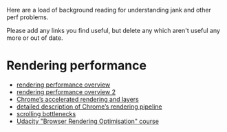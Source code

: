 Here are a load of background reading for understanding jank and other perf problems.

Please add any links you find useful, but delete any which aren't useful any more or out of date.

# Rendering performance
* [rendering performance overview](https://developers.google.com/web/fundamentals/performance/rendering/)
* [rendering performance overview 2](http://www.html5rocks.com/en/tutorials/speed/rendering/)
* [Chrome’s accelerated rendering and layers](http://www.html5rocks.com/en/tutorials/speed/layers/)
* [detailed description of Chrome’s rendering pipeline](https://www.chromium.org/developers/design-documents/gpu-accelerated-compositing-in-chrome)
* [scrolling bottlenecks](http://www.html5rocks.com/en/tutorials/speed/scrolling/)
* [Udacity "Browser Rendering Optimisation" course](https://www.udacity.com/course/browser-rendering-optimization--ud860)
